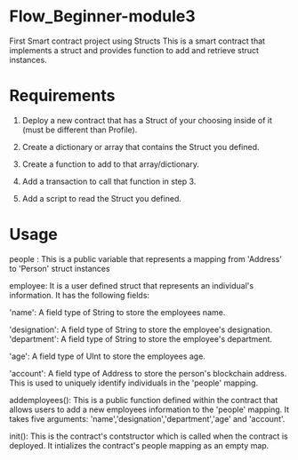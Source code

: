 # Flow_Beginner-module3
First Smart contract project using Structs 
This is a smart contract that implements a struct and provides function to add and retrieve struct instances.

# Requirements

1. Deploy a new contract that has a Struct of your choosing inside of it (must be different than Profile).

2. Create a dictionary or array that contains the Struct you defined.

3. Create a function to add to that array/dictionary.

4. Add a transaction to call that function in step 3.

5. Add a script to read the Struct you defined.

# Usage

people : This is a public variable that represents a mapping from 'Address' to 'Person' struct instances

employee: It is a user defined struct that represents an individual's information. It has the following fields:

'name': A field type of String to store the employees name.

'designation': A field type of String to store the employee's designation. 'department': A field type of String to store the employee's department.

'age': A field type of UInt to store the employees age.

'account': A field type of Address to store the person's blockchain address. This is used to uniquely identify individuals in the 'people' mapping.

addemployees(): This is a public function defined within the contract that allows users to add a new employees information to the 'people' mapping. It takes five arguments: 'name','designation','department','age' and 'account'.

init(): This is the contract's contstructor which is called when the contract is deployed. It intializes the contract's people mapping as an empty map.
